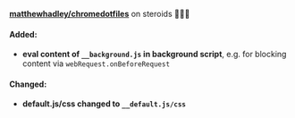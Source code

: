 [**matthewhadley/chromedotfiles**](https://github.com/matthewhadley/chromedotfiles)
on steroids 💉💊💥

#### Added:

- **eval content of `__background.js` in background script**, e.g. for blocking content via `webRequest.onBeforeRequest`

#### Changed:

- **default.js/css changed to `__default.js/css`**

